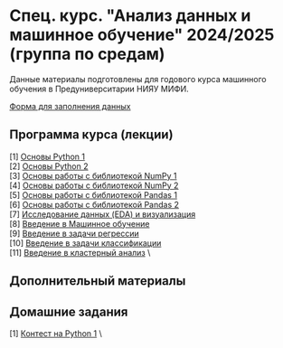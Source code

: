 # Спец. курс. "Анализ данных и машинное обучение" 2024/2025 (группа по средам)

Данные материалы подготовлены для годового курса машинного обучения в Предуниверситарии НИЯУ МИФИ. 

[Форма для заполнения данных](https://forms.gle/D3yD9L2FDi1gUN1P8)

## Программа курса (лекции)

[1] [Основы Python 1](https://github.com/Adelaaas/Data_science_basic_24_25_group_1/blob/main/00_%D0%9E%D1%81%D0%BD%D0%BE%D0%B2%D1%8B_Python_1.ipynb) \
[2] [Основы Python 2]() \
[3] [Основы работы с библиотекой NumPy 1]() \
[4] [Основы работы с библиотекой NumPy 2]() \
[5] [Основы работы с библиотекой Pandas 1]() \
[6] [Основы работы с библиотекой Pandas 2]() \
[7] [Исследование данных (EDA) и визуализация]() \
[8] [Введение в Машинное обучение]() \
[9] [Введение в задачи регрессии]() \
[10] [Введение в задачи классификации]() \
[11] [Введение в кластерный анализ]() \

## Дополнительный материалы


## Домашние задания

[1] [Контест на Python 1](https://contest.yandex.ru/contest/69604/enter/?retPage=) \
